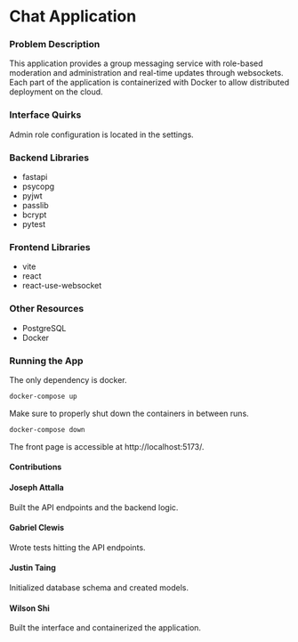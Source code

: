 # Chat Application

### Problem Description

This application provides a group messaging service with role-based moderation and administration and real-time updates through websockets. Each part of the application is containerized with Docker to allow distributed deployment on the cloud.

### Interface Quirks

Admin role configuration is located in the settings.

### Backend Libraries

- fastapi
- psycopg
- pyjwt
- passlib
- bcrypt
- pytest

### Frontend Libraries

- vite
- react
- react-use-websocket

### Other Resources

- PostgreSQL
- Docker

### Running the App

The only dependency is docker.

```bash
docker-compose up
```

Make sure to properly shut down the containers in between runs.


```bash
docker-compose down
```

The front page is accessible at http://localhost:5173/.

#### Contributions

#### Joseph Attalla

Built the API endpoints and the backend logic.

#### Gabriel Clewis

Wrote tests hitting the API endpoints.

#### Justin Taing

Initialized database schema and created models.

#### Wilson Shi

Built the interface and containerized the application.
